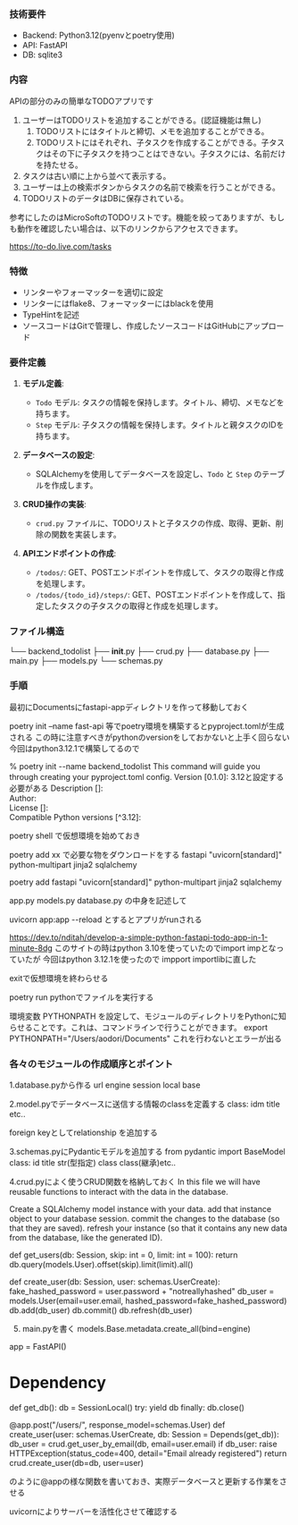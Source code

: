 ### 技術要件

- Backend: Python3.12(pyenvとpoetry使用)
- API: FastAPI
- DB: sqlite3

### 内容

APIの部分のみの簡単なTODOアプリです

1. ユーザーはTODOリストを追加することができる。(認証機能は無し)
    1. TODOリストにはタイトルと締切、メモを追加することができる。
    2. TODOリストにはそれぞれ、子タスクを作成することができる。子タスクはその下に子タスクを持つことはできない。子タスクには、名前だけを持たせる。
2. タスクは古い順に上から並べて表示する。
3. ユーザーは上の検索ボタンからタスクの名前で検索を行うことができる。
4. TODOリストのデータはDBに保存されている。

参考にしたのはMicroSoftのTODOリストです。機能を絞ってありますが、もしも動作を確認したい場合は、以下のリンクからアクセスできます。

https://to-do.live.com/tasks

### 特徴

- リンターやフォーマッターを適切に設定
- リンターにはflake8、フォーマッターにはblackを使用
- TypeHintを記述
- ソースコードはGitで管理し、作成したソースコードはGitHubにアップロード

### 要件定義
1. **モデル定義**:
   - `Todo` モデル: タスクの情報を保持します。タイトル、締切、メモなどを持ちます。
   - `Step` モデル: 子タスクの情報を保持します。タイトルと親タスクのIDを持ちます。

2. **データベースの設定**:
   - SQLAlchemyを使用してデータベースを設定し、`Todo` と `Step` のテーブルを作成します。

3. **CRUD操作の実装**:
   - `crud.py` ファイルに、TODOリストと子タスクの作成、取得、更新、削除の関数を実装します。

4. **APIエンドポイントの作成**:
   - `/todos/`: GET、POSTエンドポイントを作成して、タスクの取得と作成を処理します。
   - `/todos/{todo_id}/steps/`: GET、POSTエンドポイントを作成して、指定したタスクの子タスクの取得と作成を処理します。

### ファイル構造
└── backend_todolist
    ├── __init__.py
    ├── crud.py
    ├── database.py
    ├── main.py
    ├── models.py
    └── schemas.py

### 手順

最初にDocumentsにfastapi-appディレクトリを作って移動しておく

poetry init –name fast-api 等でpoetry環境を構築するとpyproject.tomlが生成される
この時に注意すべきがpythonのversionをしておかないと上手く回らない
今回はpython3.12.1で構築してるので

% poetry init --name backend_todolist
This command will guide you through creating your pyproject.toml config.
Version [0.1.0]:  3.12と設定する必要がある
Description []:  
Author:  
License []:  
Compatible Python versions [^3.12]: 

poetry shell で仮想環境を始めておき

poetry add xx で必要な物をダウンロードをする
fastapi
"uvicorn[standard]"
python-multipart jinja2
sqlalchemy

poetry add fastapi "uvicorn[standard]" python-multipart jinja2 sqlalchemy

app.py models.py database.py の中身を記述して

uvicorn app:app --reload とするとアプリがrunされる

https://dev.to/nditah/develop-a-simple-python-fastapi-todo-app-in-1-minute-8dg
このサイトの時はpython 3.10を使っていたのでimport impとなっていたが
今回はpython 3.12.1を使ったので impport importlibに直した

exitで仮想環境を終わらせる

poetry run pythonでファイルを実行する

環境変数 PYTHONPATH を設定して、モジュールのディレクトリをPythonに知らせることです。これは、コマンドラインで行うことができます。
export PYTHONPATH="/Users/aodori/Documents"
これを行わないとエラーが出る

### 各々のモジュールの作成順序とポイント
1.database.pyから作る
url
engine
session local 
base

2.model.pyでデータベースに送信する情報のclassを定義する
class:
idm title etc..

foreign keyとしてrelationship を追加する

3.schemas.pyにPydanticモデルを追加する
from pydantic import BaseModel
class:
id title str(型指定)
class
class(継承)etc..

4.crud.pyによく使うCRUD関数を格納しておく
In this file we will have reusable functions to interact with the data in the database.

Create a SQLAlchemy model instance with your data.
add that instance object to your database session.
commit the changes to the database (so that they are saved).
refresh your instance (so that it contains any new data from the database, like the generated ID).

def get_users(db: Session, skip: int = 0, limit: int = 100):
return db.query(models.User).offset(skip).limit(limit).all()

def create_user(db: Session, user: schemas.UserCreate):
    	fake_hashed_password = user.password + "notreallyhashed"
    	db_user = models.User(email=user.email, hashed_password=fake_hashed_password)
    	db.add(db_user)
    	db.commit()
   	 db.refresh(db_user)

5. main.pyを書く
models.Base.metadata.create_all(bind=engine)

app = FastAPI()

# Dependency
def get_db():
    db = SessionLocal()
    try:
        yield db
    finally:
        db.close()

@app.post("/users/", response_model=schemas.User)
def create_user(user: schemas.UserCreate, db: Session = Depends(get_db)):
    db_user = crud.get_user_by_email(db, email=user.email)
    if db_user:
        raise HTTPException(status_code=400, detail="Email already registered")
    return crud.create_user(db=db, user=user)

のように@appの様な関数を書いておき、実際データベースと更新する作業をさせる

uvicornによりサーバーを活性化させて確認する
